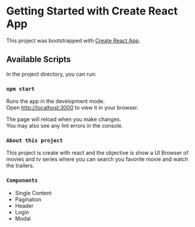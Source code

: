 # Getting Started with Create React App

This project was bootstrapped with [Create React App](https://github.com/facebook/create-react-app).

## Available Scripts

In the project directory, you can run:

### `npm start`

Runs the app in the development mode.\
Open [http://localhost:3000](http://localhost:3000) to view it in your browser.

The page will reload when you make changes.\
You may also see any lint errors in the console.

### `About this project`

This project is create with react and the objective is show a UI Browser of movies and tv series where you can search you favorite movie and watch the trailers.

### `Components`

- Single Content
- Pagination
- Header
- Login
- Modal